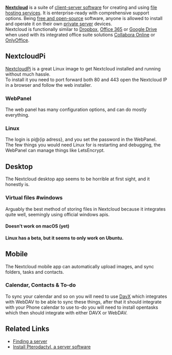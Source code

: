 
  
**[Nextcloud](https://nextcloud.com/)** is a suite of [client-server software](https://en.wikipedia.org/wiki/Client%E2%80%93server_model "Client?server model") for creating and using [file hosting services](https://en.wikipedia.org/wiki/File_hosting_service "File hosting service"). It is enterprise-ready with comprehensive support options. Being [free and open-source](https://en.wikipedia.org/wiki/Free_and_open-source) software, anyone is allowed to install and operate it on their own [private server](https://en.wikipedia.org/wiki/Private_server "Private server") devices.  
Nextcloud is functionally similar to [Dropbox](https://en.wikipedia.org/wiki/Dropbox_\(service\) "Dropbox (service)"), [Office 365](https://en.wikipedia.org/wiki/Office_365 "Office 365") or [Google Drive](https://en.wikipedia.org/wiki/Google_Drive) when used with its integrated office suite solutions [Collabora Online](https://en.wikipedia.org/wiki/Collabora_Online "Collabora Online") or [OnlyOffice](https://en.wikipedia.org/wiki/OnlyOffice "OnlyOffice").  
  
## NextcloudPi  
  
[NextcloudPi](https://github.com/nextcloud/nextcloudpi/releases) is a great Linux image to get Nextcloud installed and running without much hassle.  
To install it you need to port forward both 80 and 443 open the Nextcloud IP in a browser and follow the web installer.  
  
### WebPanel  
  
The web panel has many configuration options, and can do mostly everything.  
  
### Linux  
  
The login is pi@{ip adress}, and you set the password in the WebPanel.  
The few things you would need Linux for is restarting and debugging, the WebPanel can manage things like LetsEncrypt.  

## Desktop  

The Nextcloud desktop app seems to be horrible at first sight, and it honestly is.  
  
### Virtual files #windows  
  
Arguably the best method of storing files in Nextcloud because it integrates quite well, seemingly using official windows apis.  
  
#### Doesn't work on macOS (yet)  
#### Linux has a beta, but it seems to only work on Ubuntu.  
  
## Mobile  
  
The Nextcloud mobile app can automatically upload images, and sync folders, tasks and contacts.  
  
### Calendar, Contacts & To-do  
  
To sync your calendar and so on you will need to use [DavX](https://www.davx5.com/) which integrates with WebDAV to be able to sync these things, after that it should integrate with your Phone calendar to use to-do you will need to install opentasks which then should integrate with either DAVX or WebDAV.


## Related Links

* [Finding a server](./../Introduction-to-Server-Hosting.md#finding-the-perfect-server-provider)
* [Install Pterodactyl, a server software](./Pterodactyl.md)
